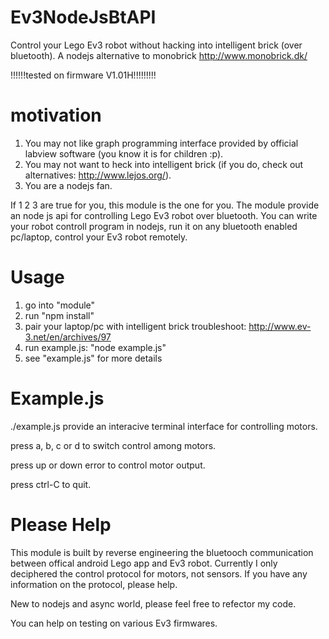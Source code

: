 Ev3NodeJsBtAPI
==============

Control your Lego Ev3 robot without hacking into intelligent brick (over bluetooth).
A nodejs alternative to monobrick http://www.monobrick.dk/

!!!!!!tested on firmware V1.01H!!!!!!!!!


motivation 
==============
1. You may not like graph programming interface provided by official labview software (you know it is for children :p).
2. You may not want to heck into intelligent brick (if you do, check out alternatives: http://www.lejos.org/).
3. You are a nodejs fan.

If 1 2 3 are true for you, this module is the one for you. 
The module provide an node js api for controlling Lego Ev3 robot over bluetooth. 
You can write your robot controll program in nodejs, run it on any bluetooth enabled pc/laptop, control your Ev3 robot remotely.

Usage
==============
1. go into "module" 
2. run "npm install"
3. pair your laptop/pc with intelligent brick
troubleshoot: http://www.ev-3.net/en/archives/97
4. run example.js: "node example.js"
5. see "example.js" for more details

Example.js
==============
./example.js  provide an interacive terminal interface for controlling motors.

press a, b, c or d to switch control among motors.

press up or down error to control motor output. 

press ctrl-C to quit.


Please Help
===============
This module is built by reverse engineering the bluetooch communication between offical android Lego app and Ev3 robot.
Currently I only deciphered the control protocol for motors, not sensors. If you have any information on the protocol, please help.

New to nodejs and async world, please feel free to refector my code.

You can help on testing on various Ev3 firmwares.
